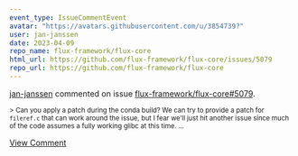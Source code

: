 ```yaml
---
event_type: IssueCommentEvent
avatar: "https://avatars.githubusercontent.com/u/3854739?"
user: jan-janssen
date: 2023-04-09
repo_name: flux-framework/flux-core
html_url: https://github.com/flux-framework/flux-core/issues/5079
repo_url: https://github.com/flux-framework/flux-core
---
```


<a href='https://github.com/jan-janssen' target='_blank'>jan-janssen</a> commented on issue <a href='https://github.com/flux-framework/flux-core/issues/5079' target='_blank'>flux-framework/flux-core#5079</a>.

<small>> Can you apply a patch during the conda build? We can try to provide a patch for `fileref.c` that can work around the issue, but I fear we'll just hit another issue since much of the code assumes a fully working glibc at this time....</small>

<a href='https://github.com/flux-framework/flux-core/issues/5079' target='_blank'>View Comment</a>